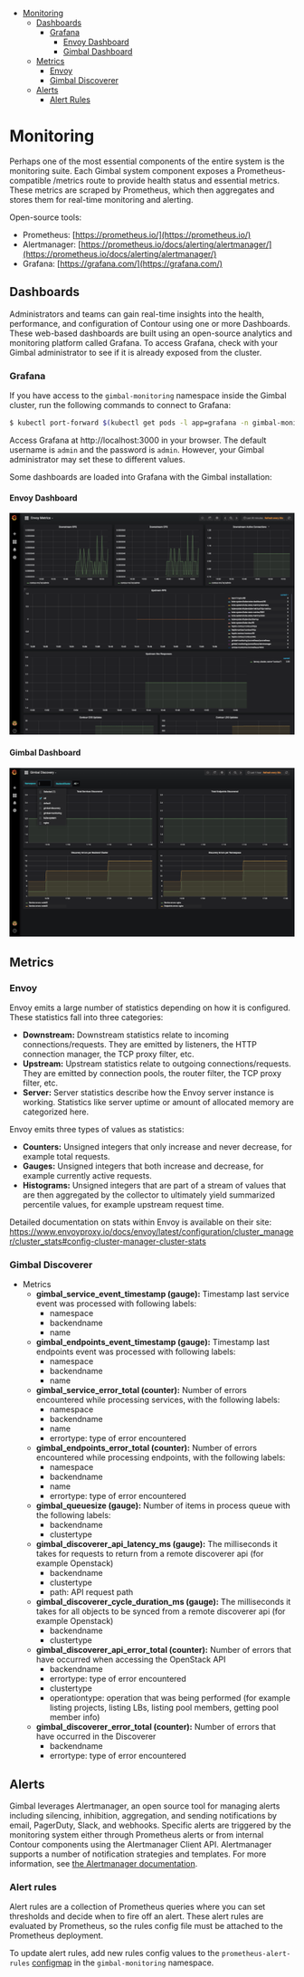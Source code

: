 <!-- TOC -->

- [Monitoring](#monitoring)
    - [Dashboards](#dashboards)
        - [Grafana](#grafana)
            - [Envoy Dashboard](#envoy-dashboard)
            - [Gimbal Dashboard](#gimbal-dashboard)
    - [Metrics](#metrics)
        - [Envoy](#envoy)
        - [Gimbal Discoverer](#gimbal-discoverer)
    - [Alerts](#alerts)
        - [Alert Rules](#alert-rules)

<!-- /TOC -->

# Monitoring

Perhaps one of the most essential components of the entire system is the monitoring suite.  Each Gimbal system component exposes a Prometheus-compatible /metrics route to provide health status and essential metrics.  These metrics are scraped by Prometheus, which then aggregates and stores them for real-time monitoring and alerting. 

Open-source tools:
- Prometheus: [https://prometheus.io/](https://prometheus.io/)
- Alertmanager: [https://prometheus.io/docs/alerting/alertmanager/](https://prometheus.io/docs/alerting/alertmanager/)
- Grafana: [https://grafana.com/](https://grafana.com/)

## Dashboards

Administrators and teams can gain real-time insights into the health, performance, and configuration of Contour using one or more Dashboards. These web-based dashboards are built using an open-source analytics and monitoring platform called Grafana. To access Grafana, check with your Gimbal administrator to see if it is already exposed from the cluster. 

### Grafana

If you have access to the `gimbal-monitoring` namespace inside the Gimbal cluster, run the following commands to connect to Grafana:

```sh
$ kubectl port-forward $(kubectl get pods -l app=grafana -n gimbal-monitoring -o jsonpath='{.items[0].metadata.name}') 3000 -n gimbal-monitoring
```

Access Grafana at http://localhost:3000 in your browser. The default username is `admin` and the password is `admin`. However, your Gimbal administrator may set these to different values. 

Some dashboards are loaded into Grafana with the Gimbal installation:

#### Envoy Dashboard

![Envoy Dashboard](images/envoy-dashboard.png)

#### Gimbal Dashboard

![Envoy Dashboard](images/gimbal-dashboard.png)

## Metrics

### Envoy

Envoy emits a large number of statistics depending on how it is configured. These statistics fall into three categories:

- **Downstream:** Downstream statistics relate to incoming connections/requests. They are emitted by listeners, the HTTP connection manager, the TCP proxy filter, etc.
- **Upstream:** Upstream statistics relate to outgoing connections/requests. They are emitted by connection pools, the router filter, the TCP proxy filter, etc.
- **Server:** Server statistics describe how the Envoy server instance is working. Statistics like server uptime or amount of allocated memory are categorized here.

Envoy emits three types of values as statistics:

- **Counters:** Unsigned integers that only increase and never decrease, for example total requests.
- **Gauges:** Unsigned integers that both increase and decrease, for example currently active requests.
- **Histograms:** Unsigned integers that are part of a stream of values that are then aggregated by the collector to ultimately yield summarized percentile values, for example upstream request time.

Detailed documentation on stats within Envoy is available on their site: https://www.envoyproxy.io/docs/envoy/latest/configuration/cluster_manager/cluster_stats#config-cluster-manager-cluster-stats

### Gimbal Discoverer

- Metrics
  - **gimbal_service_event_timestamp (gauge):** Timestamp last service event was processed with following labels:
    - namespace
    - backendname
    - name
  - **gimbal_endpoints_event_timestamp (gauge):** Timestamp last endpoints event was processed with following labels:
    - namespace
    - backendname
    - name
  - **gimbal_service_error_total (counter):** Number of errors encountered while processing services, with the following labels:
    - namespace
    - backendname
    - name
    - errortype: type of error encountered
  - **gimbal_endpoints_error_total (counter):** Number of errors encountered while processing endpoints, with the following labels:
    - namespace
    - backendname
    - name
    - errortype: type of error encountered
  - **gimbal_queuesize (gauge):** Number of items in process queue with the following labels:
    - backendname
    - clustertype
  - **gimbal_discoverer_api_latency_ms (gauge):** The milliseconds it takes for requests to return from a remote discoverer api (for example Openstack)
    - backendname
    - clustertype
    - path: API request path
  - **gimbal_discoverer_cycle_duration_ms (gauge):** The milliseconds it takes for all objects to be synced from a remote discoverer api (for example Openstack)
    - backendname
    - clustertype
  - **gimbal_discoverer_api_error_total (counter):** Number of errors that have occurred when accessing the OpenStack API
    - backendname
    - errortype: type of error encountered
    - clustertype
    - operationtype: operation that was being performed (for example listing projects, listing LBs, listing pool members, getting pool member info)
  - **gimbal_discoverer_error_total (counter):** Number of errors that have occurred in the Discoverer
    - backendname
    - errortype: type of error encountered

## Alerts

Gimbal leverages Alertmanager, an open source tool for managing alerts including silencing, inhibition, aggregation, and sending notifications by email, PagerDuty, Slack, and webhooks.  Specific alerts are triggered by the monitoring system either through Prometheus alerts or from internal Contour components using the Alertmanager Client API.  Alertmanager supports a number of notification strategies and templates. For more information, see [the Alertmanager documentation](https://prometheus.io/docs/alerting/notifications/).

### Alert rules

Alert rules are a collection of Prometheus queries where you can set thresholds and decide when to fire off an alert. These alert rules are evaluated by Prometheus, so the rules config file must be attached to the Prometheus deployment.

To update alert rules, add new rules config values to the `prometheus-alert-rules` [configmap](../deployment/prometheus/02-prometheus-alertrules-configmap.yaml) in the `gimbal-monitoring` namespace. 